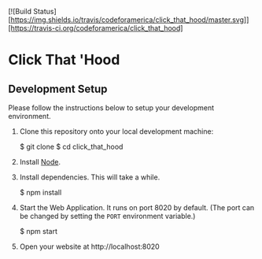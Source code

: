 [![Build Status][https://img.shields.io/travis/codeforamerica/click_that_hood/master.svg]][https://travis-ci.org/codeforamerica/click_that_hood]

# Click That 'Hood

## Development Setup

Please follow the instructions below to setup your development environment.

1) Clone this repository onto your local development machine:

    $ git clone <REPLACE THIS WITH REPO CLONE LOCATION>
    $ cd click_that_hood

2) Install [Node](http://nodejs.org/#download).

3) Install dependencies. This will take a while.

    $ npm install

4) Start the Web Application. It runs on port 8020 by default. (The port
can be changed by setting the `PORT` environment variable.)

    $ npm start

5) Open your website at http://localhost:8020
